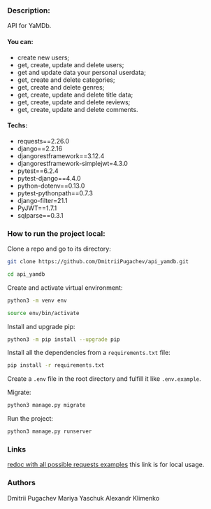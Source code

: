 ### Description:
API for YaMDb.
#### You can:
  * create new users;
  * get, create, update and delete users;
  * get and update data your personal userdata;
  * get, create and delete categories;
  * get, create and delete genres;
  * get, create, update and delete title data;
  * get, create, update and delete reviews;
  * get, create, update and delete comments.
#### Techs:
  * requests==2.26.0
  * django==2.2.16
  * djangorestframework==3.12.4
  * djangorestframework-simplejwt=4.3.0
  * pytest==6.2.4
  * pytest-django==4.4.0
  * python-dotenv==0.13.0
  * pytest-pythonpath==0.7.3
  * django-filter=21.1
  * PyJWT==1.7.1
  * sqlparse==0.3.1
### How to run the project local:
Clone a repo and go to its directory:
```bash
git clone https://github.com/DmitriiPugachev/api_yamdb.git
```
```bash
cd api_yamdb
```
Create and activate virtual environment:
```bash
python3 -m venv env
```
```bash
source env/bin/activate
```
Install and upgrade pip:
```bash
python3 -m pip install --upgrade pip
```
Install all the dependencies from a ```requirements.txt``` file:
```bash
pip install -r requirements.txt
```
Create a ```.env``` file in the root directory and fulfill it like ```.env.example```.

Migrate:
```bash
python3 manage.py migrate
```
Run the project:
```bash
python3 manage.py runserver
```
### Links
[redoc with all possible requests examples](http://127.0.0.1:8000/redoc/) this link is for local usage.
### Authors
Dmitrii Pugachev
Mariya Yaschuk
Alexandr Klimenko
